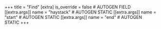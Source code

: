 +++
title = "Find"
[extra]
is_override = false # AUTOGEN FIELD
[[extra.args]]
name = "haystack" # AUTOGEN STATIC
[[extra.args]]
name = "start" # AUTOGEN STATIC
[[extra.args]]
name = "end" # AUTOGEN STATIC
+++
